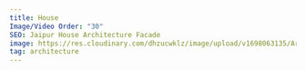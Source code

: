 ```yaml
---
title: House
Image/Video Order: "30"
SEO: Jaipur House Architecture Facade
image: https://res.cloudinary.com/dhzucwklz/image/upload/v1698063135/Architecture/_DSC7844_final_car_removed-2highreslowres_oriesb.jpg
tag: architecture
---
```


